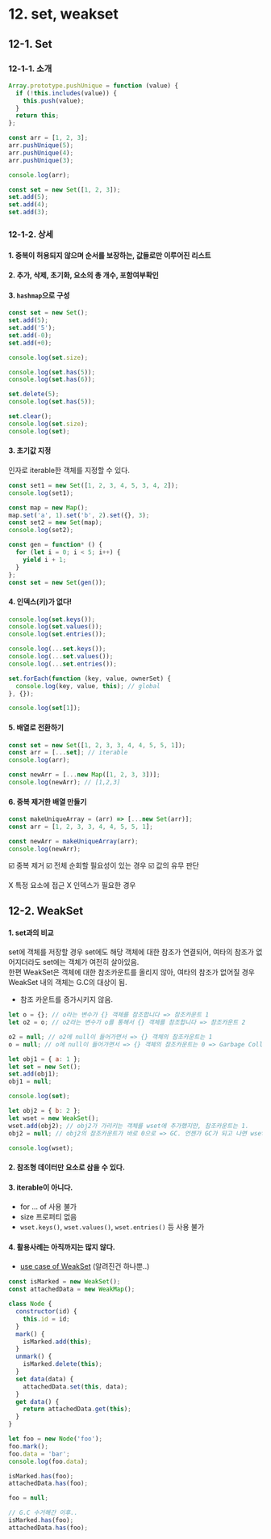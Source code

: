 # 12. set, weakset

## 12-1. Set

### 12-1-1. 소개

```js
Array.prototype.pushUnique = function (value) {
  if (!this.includes(value)) {
    this.push(value);
  }
  return this;
};

const arr = [1, 2, 3];
arr.pushUnique(5);
arr.pushUnique(4);
arr.pushUnique(3);

console.log(arr);
```

```js
const set = new Set([1, 2, 3]);
set.add(5);
set.add(4);
set.add(3);
```

### 12-1-2. 상세

#### 1. 중복이 허용되지 않으며 순서를 보장하는, 값들로만 이루어진 리스트

#### 2. 추가, 삭제, 초기화, 요소의 총 개수, 포함여부확인

#### 3. `hashmap`으로 구성

```js
const set = new Set();
set.add(5);
set.add('5');
set.add(-0);
set.add(+0);

console.log(set.size);

console.log(set.has(5));
console.log(set.has(6));

set.delete(5);
console.log(set.has(5));

set.clear();
console.log(set.size);
console.log(set);
```

#### 3. 초기값 지정

인자로 iterable한 객체를 지정할 수 있다.

```js
const set1 = new Set([1, 2, 3, 4, 5, 3, 4, 2]);
console.log(set1);

const map = new Map();
map.set('a', 1).set('b', 2).set({}, 3);
const set2 = new Set(map);
console.log(set2);

const gen = function* () {
  for (let i = 0; i < 5; i++) {
    yield i + 1;
  }
};
const set = new Set(gen());
```

#### 4. 인덱스(키)가 없다!

```js
console.log(set.keys());
console.log(set.values());
console.log(set.entries());

console.log(...set.keys());
console.log(...set.values());
console.log(...set.entries());

set.forEach(function (key, value, ownerSet) {
  console.log(key, value, this); // global
}, {});

console.log(set[1]);
```

#### 5. 배열로 전환하기

```js
const set = new Set([1, 2, 3, 3, 4, 4, 5, 5, 1]);
const arr = [...set]; // iterable
console.log(arr);

const newArr = [...new Map([1, 2, 3, 3])];
console.log(newArr); // [1,2,3]
```

#### 6. 중복 제거한 배열 만들기

```js
const makeUniqueArray = (arr) => [...new Set(arr)];
const arr = [1, 2, 3, 3, 4, 4, 5, 5, 1];

const newArr = makeUniqueArray(arr);
console.log(newArr);
```

☑️ 중복 제거
☑️ 전체 순회할 필요성이 있는 경우
☑️ 값의 유무 판단

X 특정 요소에 접근
X 인덱스가 필요한 경우

## 12-2. WeakSet

#### 1. set과의 비교

set에 객체를 저장할 경우 set에도 해당 객체에 대한 참조가 연결되어, 여타의 참조가 없어지더라도 set에는 객체가 여전히 살아있음.  
한편 WeakSet은 객체에 대한 참조카운트를 올리지 않아, 여타의 참조가 없어질 경우 WeakSet 내의 객체는 G.C의 대상이 됨.

- 참조 카운트를 증가시키지 않음.

```js
let o = {}; // o라는 변수가 {} 객체를 참조합니다 => 참조카운트 1
let o2 = o; // o2라는 변수가 o를 통해서 {} 객체를 참조합니다 => 참조카운트 2

o2 = null; // o2에 null이 들어가면서 => {} 객체의 참조카운트는 1
o = null; // o에 null이 들어가면서 => {} 객체의 참조카운트는 0 => Garbage Collector의 수거 대상이 됩니다.
```

```js
let obj1 = { a: 1 };
let set = new Set();
set.add(obj1);
obj1 = null;

console.log(set);
```

```js
let obj2 = { b: 2 };
let wset = new WeakSet();
wset.add(obj2); // obj2가 가리키는 객체를 wset에 추가했지만, 참조카운트는 1.
obj2 = null; // obj2의 참조카운트가 바로 0으로 => GC. 언젠가 GC가 되고 나면 wset에는 아무것도 없게 된다!

console.log(wset);
```

#### 2. 참조형 데이터만 요소로 삼을 수 있다.

#### 3. iterable이 아니다.

- for ... of 사용 불가
- size 프로퍼티 없음
- `wset.keys()`, `wset.values()`, `wset.entries()` 등 사용 불가

#### 4. 활용사례는 아직까지는 많지 않다.

- [use case of WeakSet](https://www.sitepoint.com/using-the-new-es6-collections-map-set-weakmap-weakset/) (알려진건 하나뿐..)

```js
const isMarked = new WeakSet();
const attachedData = new WeakMap();

class Node {
  constructor(id) {
    this.id = id;
  }
  mark() {
    isMarked.add(this);
  }
  unmark() {
    isMarked.delete(this);
  }
  set data(data) {
    attachedData.set(this, data);
  }
  get data() {
    return attachedData.get(this);
  }
}

let foo = new Node('foo');
foo.mark();
foo.data = 'bar';
console.log(foo.data);

isMarked.has(foo);
attachedData.has(foo);

foo = null;

// G.C 수거해간 이후..
isMarked.has(foo);
attachedData.has(foo);
```
